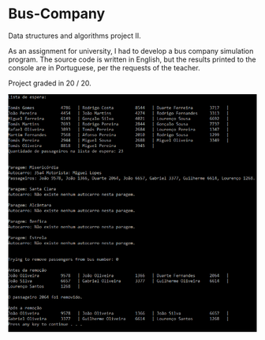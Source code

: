 # Bus-Company
Data structures and algorithms project II.

As an assignment for university, I had to develop a bus company simulation program. The source code is written in English, but the results printed to the console are in Portuguese, per the requests of the teacher.

Project graded in 20 / 20.

![Project](./busCompany.png)

